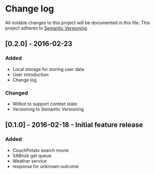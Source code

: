# Change log
All notable changes to this project will be documented in this file.
This project adheres to [Semantic Versioning](http://semver.org/).

## [0.2.0] - 2016-02-23
### Added
- Local storage for storing user data
- User introduction
- Change log

### Changed
- Witbot to support context state
- Versioning to Semantic Versioning

## [0.1.0] - 2016-02-18 - Initial feature release
### Added
- CouchPotato search movie
- SABnzb get queue
- Weather service
- response for unknown outcome
